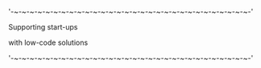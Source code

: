 '-~-~-~-~-~-~-~-~-~-~-~-~-~-~-~-~-~-~-~-~-~-~-~-~-~-~-~-~-~-~-'

Supporting start-ups 

with low-code solutions

'-~-~-~-~-~-~-~-~-~-~-~-~-~-~-~-~-~-~-~-~-~-~-~-~-~-~-~-~-~-~-'



<!---
m-den-01A/m-den-01A is a ✨ special ✨ repository because its `README.md` (this file) appears on your GitHub profile.
You can click the Preview link to take a look at your changes.
--->

